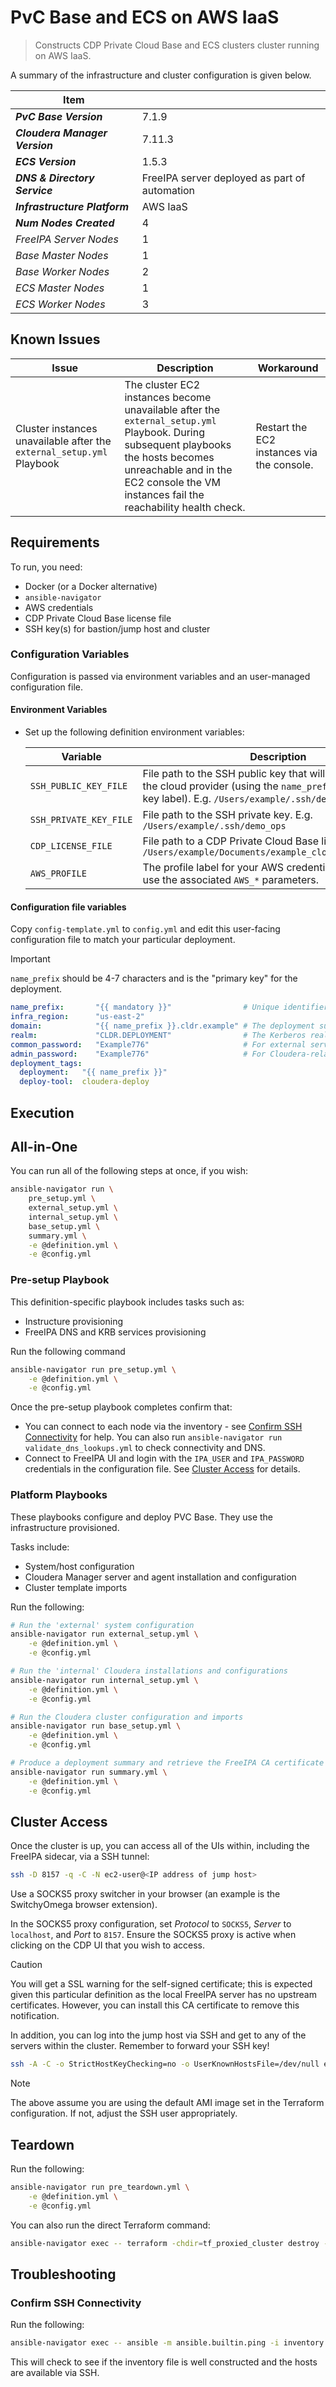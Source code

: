 # PvC Base and ECS on AWS IaaS

> Constructs CDP Private Cloud Base and ECS clusters cluster running on AWS IaaS.

A summary of the infrastructure and cluster configuration is given below.

| Item                           | |
| ------------------------------ | ------ |
| _**PvC Base Version**_         | 7.1.9 |
| _**Cloudera Manager Version**_ | 7.11.3 |
| _**ECS Version**_              | 1.5.3 |
| _**DNS & Directory Service**_  | FreeIPA server deployed as part of automation |
| _**Infrastructure Platform**_  | AWS IaaS |
| _**Num Nodes Created**_        | 4 |
| _FreeIPA Server Nodes_         | 1 |
| _Base Master Nodes_            | 1 |
| _Base Worker Nodes_            | 2 |
| _ECS Master Nodes_             | 1 |
| _ECS Worker Nodes_             | 3 |

## Known Issues

| Issue | Description | Workaround |
|-------|-------------|------------|
| Cluster instances unavailable after the `external_setup.yml` Playbook | The cluster EC2 instances become unavailable after the `external_setup.yml` Playbook. During subsequent playbooks the hosts becomes unreachable and in the EC2 console the VM instances fail the reachability health check. | Restart the EC2 instances via the console. |

## Requirements

To run, you need:

* Docker (or a Docker alternative)
* `ansible-navigator`
* AWS credentials
* CDP Private Cloud Base license file
* SSH key(s) for bastion/jump host and cluster

### Configuration Variables

Configuration is passed via environment variables and an user-managed configuration file.

#### Environment Variables

* Set up the following definition environment variables:

    | Variable | Description | Status |
    |----------|-------------|--------|
    | `SSH_PUBLIC_KEY_FILE` | File path to the SSH public key that will be uploaded to the cloud provider (using the `name_prefix` variable as the key label). E.g. `/Users/example/.ssh/demo_ops.pub` | Mandatory |
    | `SSH_PRIVATE_KEY_FILE` | File path to the SSH private key. E.g. `/Users/example/.ssh/demo_ops` | Mandatory |
    | `CDP_LICENSE_FILE` | File path to a CDP Private Cloud Base license. E.g. `/Users/example/Documents/example_cloudera_license.txt` | Mandatory |
    | `AWS_PROFILE` | The profile label for your AWS credentials. Otherwise, use the associated `AWS_*` parameters. | Mandatory |

#### Configuration file variables

Copy `config-template.yml` to `config.yml` and edit this user-facing configuration file to match your particular deployment.

> [!IMPORTANT]
> `name_prefix` should be 4-7 characters and is the "primary key" for the deployment.

```yaml
name_prefix:       "{{ mandatory }}"                # Unique identifier for the deployment                 
infra_region:      "us-east-2"
domain:            "{{ name_prefix }}.cldr.example" # The deployment subdomain
realm:             "CLDR.DEPLOYMENT"                # The Kerberos realm
common_password:   "Example776"                     # For external services
admin_password:    "Example776"                     # For Cloudera-related services
deployment_tags:
  deployment:   "{{ name_prefix }}"
  deploy-tool:  cloudera-deploy
```

## Execution

## All-in-One

You can run all of the following steps at once, if you wish:

```bash
ansible-navigator run \
    pre_setup.yml \
    external_setup.yml \
    internal_setup.yml \
    base_setup.yml \
    summary.yml \
    -e @definition.yml \
    -e @config.yml
```

### Pre-setup Playbook

This definition-specific playbook includes tasks such as:

* Instructure provisioning
* FreeIPA DNS and KRB services provisioning

Run the following command 

```bash
ansible-navigator run pre_setup.yml \
    -e @definition.yml \
    -e @config.yml
```

Once the pre-setup playbook completes confirm that:

* You can connect to each node via the inventory - see [Confirm SSH Connectivity](#confirm-ssh-connectivity) for help. You can also run `ansible-navigator run validate_dns_lookups.yml` to check connectivity and DNS.
* Connect to FreeIPA UI and login with the `IPA_USER` and `IPA_PASSWORD` credentials in the configuration file. See [Cluster Access](#cluster-access) for details.

### Platform Playbooks

These playbooks configure and deploy PVC Base. They use the infrastructure provisioned.

Tasks include:

* System/host configuration
* Cloudera Manager server and agent installation and configuration
* Cluster template imports

Run the following: 

```bash
# Run the 'external' system configuration
ansible-navigator run external_setup.yml \
    -e @definition.yml \
    -e @config.yml
```

```bash
# Run the 'internal' Cloudera installations and configurations
ansible-navigator run internal_setup.yml \
    -e @definition.yml \
    -e @config.yml
```

```bash
# Run the Cloudera cluster configuration and imports
ansible-navigator run base_setup.yml \
    -e @definition.yml \
    -e @config.yml
```

```bash
# Produce a deployment summary and retrieve the FreeIPA CA certificate
ansible-navigator run summary.yml \
    -e @definition.yml \
    -e @config.yml
```

## Cluster Access

Once the cluster is up, you can access all of the UIs within, including the FreeIPA sidecar, via a SSH tunnel:

```bash
ssh -D 8157 -q -C -N ec2-user@<IP address of jump host>
```

Use a SOCKS5 proxy switcher in your browser (an example is the SwitchyOmega browser extension).

In the SOCKS5 proxy configuration, set _Protocol_ to `SOCKS5`, _Server_ to `localhost`, and _Port_ to `8157`. Ensure the SOCKS5 proxy is active when clicking on the CDP UI that you wish to access.

> [!CAUTION]
> You will get a SSL warning for the self-signed certificate; this is expected given this particular definition as the local FreeIPA server has no upstream certificates. However, you can install this CA certificate to remove this notification.

In addition, you can log into the jump host via SSH and get to any of the servers within the cluster. Remember to forward your SSH key!

```bash
ssh -A -C -o StrictHostKeyChecking=no -o UserKnownHostsFile=/dev/null ec2-user@<IP address of jump host>
```

> [!NOTE]
> The above assume you are using the default AMI image set in the Terraform configuration. If not, adjust the SSH user appropriately.

## Teardown

Run the following: 

```bash
ansible-navigator run pre_teardown.yml \
    -e @definition.yml \
    -e @config.yml
```

You can also run the direct Terraform command:

```bash
ansible-navigator exec -- terraform -chdir=tf_proxied_cluster destroy -auto-approve
```

## Troubleshooting

### Confirm SSH Connectivity

Run the following:

```bash
ansible-navigator exec -- ansible -m ansible.builtin.ping -i inventory.yml all
```

This will check to see if the inventory file is well constructed and the hosts are available via SSH.
